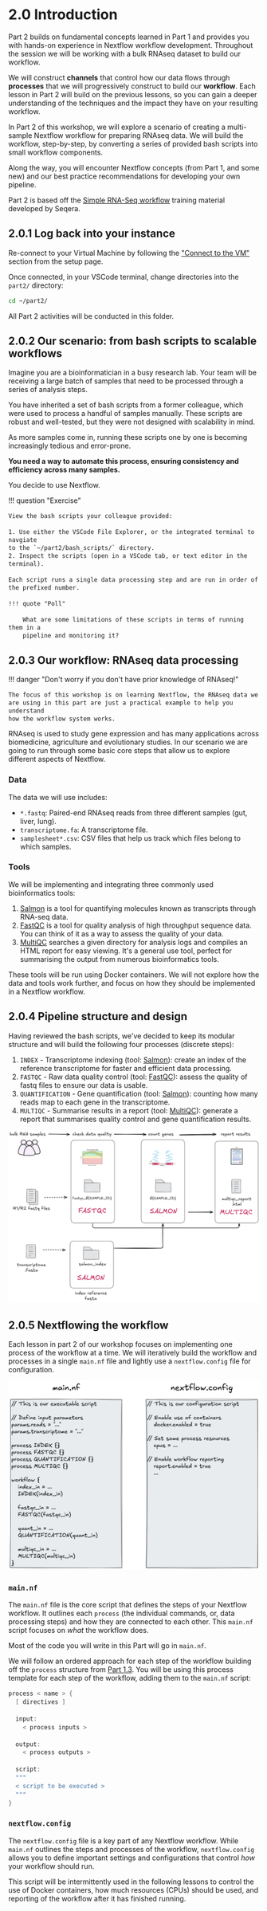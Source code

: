 # 2.0 Introduction  

Part 2 builds on fundamental concepts learned in Part 1 and provides you with 
hands-on experience in Nextflow workflow development. Throughout the session 
we will be working with a bulk RNAseq dataset to build our workflow. 

We will construct **channels** that control how our data flows through 
**processes** that we will progressively construct to build our **workflow**. 
Each lesson in Part 2 will build on the previous lessons, so you can gain a 
deeper understanding of the techniques and the impact they have on your 
resulting workflow. 

In Part 2 of this workshop, we will explore a scenario of creating a multi-sample 
Nextflow workflow for preparing RNAseq data. We will build the workflow, 
step-by-step, by converting a series of provided bash scripts into small workflow 
components.  

Along the way, you will encounter Nextflow concepts (from Part 1, and some
new) and our best practice recommendations for developing your own pipeline.  

Part 2 is based off the 
[Simple RNA-Seq workflow](https://training.nextflow.io/basic_training/rnaseq_pipeline/)
training material developed by Seqera.  

## 2.0.1 Log back into your instance 

Re-connect to your Virtual Machine by following the 
["Connect to the VM"](../setup.md) section from the setup page.

Once connected, in your VSCode terminal, change directories into the `part2/`
directory:  

```bash
cd ~/part2/
```

All Part 2 activities will be conducted in this folder. 

## 2.0.2 Our scenario: from bash scripts to scalable workflows  

Imagine you are a bioinformatician in a busy research lab. Your team will be
receiving a large batch of samples that need to be processed through a series
of analysis steps.  

You have inherited a set of bash scripts from a former colleague, which were
used to process a handful of samples manually. These scripts are robust
and well-tested, but they were not designed with scalability in mind.  

As more samples come in, running these scripts one by one is becoming
increasingly tedious and error-prone.  

**You need a way to automate this process, ensuring consistency and efficiency
across many samples.** 

You decide to use Nextflow.  

!!! question "Exercise"

    View the bash scripts your colleague provided:

    1. Use either the VSCode File Explorer, or the integrated terminal to navgiate 
    to the `~/part2/bash_scripts/` directory.
    2. Inspect the scripts (open in a VSCode tab, or text editor in the terminal).

    Each script runs a single data processing step and are run in order of the prefixed number.
    
    !!! quote "Poll"

        What are some limitations of these scripts in terms of running them in a
        pipeline and monitoring it?  

## 2.0.3 Our workflow: RNAseq data processing 

!!! danger "Don't worry if you don't have prior knowledge of RNAseq!"

    The focus of this workshop is on learning Nextflow, the RNAseq data we 
    are using in this part are just a practical example to help you understand 
    how the workflow system works. 

RNAseq is used to study gene expression and has many applications across
biomedicine, agriculture and evolutionary studies. In our scenario we are going to 
run through some basic core steps that allow us to explore different aspects of 
Nextflow. 

### Data  

The data we will use includes:

- `*.fastq`: Paired-end RNAseq reads from three different samples (gut, liver,
lung).  
- `transcriptome.fa`: A transcriptome file.  
- `samplesheet*.csv`: CSV files that help us track which files belong to which
samples.

### Tools  

We will be implementing and integrating three commonly used bioinformatics
tools:  

1. [Salmon](https://combine-lab.github.io/salmon/) is a tool for quantifying molecules known as transcripts through RNA-seq data.  
2. [FastQC](https://www.bioinformatics.babraham.ac.uk/projects/fastqc/) is a tool for quality analysis of high throughput sequence data. You can think of it as a way to assess the quality of your data.  
3. [MultiQC](https://multiqc.info/) searches a given directory for analysis logs and compiles an HTML report for easy viewing. It's a general use tool, perfect for summarising the output from numerous bioinformatics tools.  

These tools will be run using Docker containers. We will not explore how the
data and tools work further, and focus on how they should be implemented in a
Nextflow workflow.  

## 2.0.4 Pipeline structure and design 

Having reviewed the bash scripts, we've decided to keep its modular structure and will build the following four processes (discrete steps):

1. `INDEX` - Transcriptome indexing (tool: [Salmon](https://combine-lab.github.io/salmon/)): create an index of the reference transcriptome for faster and efficient data processing.
2. `FASTQC` - Raw data quality control (tool: [FastQC](https://www.bioinformatics.babraham.ac.uk/projects/fastqc/)): assess the quality of fastq files to ensure our data is usable. 
3. `QUANTIFICATION` - Gene quantification (tool: [Salmon](https://combine-lab.github.io/salmon/)): counting how many reads map to each gene in the transcriptome. 
4. `MULTIQC` - Summarise results in a report (tool: [MultiQC](https://multiqc.info/)): generate a report that summarises quality control and gene quantification results. 
  
![](./img/2.0_workflow.png)

## 2.0.5 Nextflowing the workflow

Each lesson in part 2 of our workshop focuses on implementing one process of 
the workflow at a time. We will iteratively build the workflow and processes 
in a single `main.nf` file and lightly use a `nextflow.config` file for configuration.

![](./img/2.0_main_config.png)

### `main.nf`

The `main.nf` file is the core script that defines the steps of your Nextflow
workflow. It outlines each `process` (the individual commands, or, data
processing steps) and how they are connected to each other. This `main.nf`
script focuses on _what_ the workflow does.

Most of the code you will write in this Part will go in `main.nf`. 

We will follow an ordered approach for each step of the workflow 
building off the `process` structure from [Part 1.3](../part1/03_hellonf.md).
You will be using this process template for each step of the workflow, adding 
them to the `main.nf` script: 

```groovy
process < name > {
  [ directives ]

  input:
    < process inputs >

  output:
    < process outputs >

  script:
  """
  < script to be executed >
  """
}
```

### `nextflow.config`

The `nextflow.config` file is a key part of any Nextflow workflow.
While `main.nf` outlines the steps and processes of the workflow, 
`nextflow.config` allows you to define important settings and configurations 
that control _how_ your workflow should run.

This script will be intermittently used in the following lessons to control
the use of Docker containers, how much resources (CPUs) should be used, and
reporting of the workflow after it has finished running.

